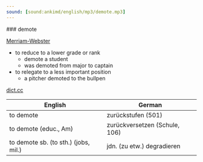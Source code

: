 ```yaml
---
sound: [sound:ankimd/english/mp3/demote.mp3]
---
```


\### demote

[Merriam-Webster](https://www.merriam-webster.com/dictionary/demote)

- to reduce to a lower grade or rank
    - demote a student
    - was demoted from major to captain
- to relegate to a less important position
    - a pitcher demoted to the bullpen

[dict.cc](https://www.dict.cc/demote)

| English        | German       |
| -------------- | ------------ |
| to demote | zurückstufen (501) |
| to demote (educ., Am) | zurückversetzen (Schule, 106) |
| to demote sb. (to sth.) (jobs, mil.) | jdn. (zu etw.) degradieren |
